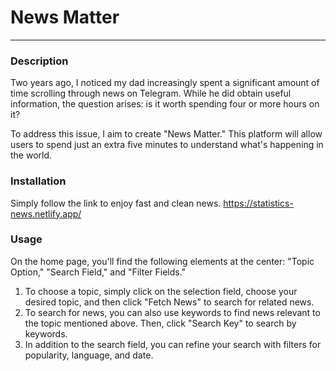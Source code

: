 # News Matter
---
### Description
Two years ago, I noticed my dad increasingly spent a significant amount of time scrolling through news on Telegram. While he did obtain useful information, the question arises: is it worth spending four or more hours on it?

To address this issue, I aim to create "News Matter." This platform will allow users to spend just an extra five minutes to understand what's happening in the world.

### Installation
Simply follow the link to enjoy fast and clean news.
https://statistics-news.netlify.app/

### Usage

On the home page, you'll find the following elements at the center: "Topic Option," "Search Field," and "Filter Fields."

1. To choose a topic, simply click on the selection field, choose your desired topic, and then click "Fetch News" to search for related news.
2. To search for news, you can also use keywords to find news relevant to the topic mentioned above. Then, click "Search Key" to search by keywords.
3. In addition to the search field, you can refine your search with filters for popularity, language, and date.
